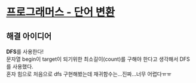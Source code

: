 # [프로그래머스 - 단어 변환](https://programmers.co.kr/learn/courses/30/lessons/43163)

## 해결 아이디어

**DFS**를 사용한다!  
문자열 begin이 target이 되기위한 최소길이(count)를 구해야 한다고 생각해서 DFS를 사용했다.  
혼자 힘으로 처음으로 dfs 구현해봤는데 재귀함수는...진짜...너무 어렵다ㅠㅠ
